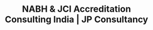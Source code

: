 ---
layout: layouts/service-detail.njk
title: "NABH & JCI Accreditation Consulting India | JP Consultancy"
description: "Accreditation services for NABH, NABL & JCI. Get expert consulting, gap audits, SOPs & training for hospitals and clinics across India."
keywords: "nabh accreditation consultants, nabh consultant, jci accreditation india, nabh consultancy, healthcare quality improvement consultant, jci accreditation in india"
hero:
  title: "NABH & JCI Accreditation Consulting"
  subtitle: "Achieve national and international healthcare standards with expert NABH consultancy, JCI accreditation guidance, and quality improvement solutions tailored for hospitals and clinics."
  background: "/assets/images/background service.jpg"
why_choose:
  title: "Why Choose JP Consultancy for Quality & Accreditation"
  points:
    - icon: "certification"
      title: "Accreditation Experts"
      description: "Our team includes former NABH/NABL assessors with insider knowledge of accreditation processes."
    - icon: "compliance"
      title: "Regulatory Mastery"
      description: "We navigate complex healthcare regulations with precision, ensuring 100% compliance."
    - icon: "excellence"
      title: "Quality Culture"
      description: "We don't just implement standards—we build sustainable quality cultures that last."
    - icon: "success"
      title: "Proven Track Record"
      description: "95% success rate in achieving accreditation within targeted timelines."
core_services:
  title: "Our Core Quality Accreditation Services"
  background: "/assets/images/services_background.jpg"

  services:
    - type: "text"
      title: "Gap Analysis & Assessment"
      description: "Comprehensive evaluation of current practices against accreditation standards."
    - type: "image"
      image: "/assets/images/project1.jpg"
      alt: "Gap Analysis Process"
    - type: "text"
      title: "Quality Management System"
      description: "Development and implementation of robust quality management frameworks."
    - type: "image"
      image: "/assets/images/project2.jpg"
      alt: "Quality Management"
    - type: "text"
      title: "Documentation & SOPs"
      description: "Creation of standardized operating procedures and quality documentation."
    - type: "image"
      image: "/assets/images/project3.jpg"
      alt: "Documentation Process"
    - type: "text"
      title: "Staff Training & Awareness"
      description: "Comprehensive training programs for quality standards and best practices."
    - type: "image"
      image: "/assets/images/Approach.jpg"
      alt: "Staff Training"
    - type: "text"
      title: "Internal Audits & Mock Surveys"
      description: "Regular internal audits and mock accreditation surveys for readiness assessment."
approach:
  title: "Our Quality Accreditation Approach"
  content: "Evidence Based Approach"
  timeline: true
  steps:
    - number: "01"
      title: "Initial Assessment & Gap Analysis"
      description: "Comprehensive evaluation of current quality practices and identification of gaps against accreditation standards"
      icon: "assessment"
    - number: "02"
      title: "Quality System Design"
      description: "Development of customized quality management system aligned with accreditation requirements"
      icon: "design"
    - number: "03"
      title: "Documentation Development"
      description: "Creation of comprehensive SOPs, policies, and quality documentation framework"
      icon: "documentation"
    - number: "04"
      title: "Implementation & Training"
      description: "Roll-out of quality systems with extensive staff training and awareness programs"
      icon: "training"
    - number: "05"
      title: "Internal Audits & Mock Surveys"
      description: "Conducting regular internal audits and mock accreditation surveys to ensure readiness"
      icon: "audit"
    - number: "06"
      title: "Certification & Continuous Improvement"
      description: "Support during final survey and establishment of continuous improvement processes"
      icon: "improvement"
approach_background: "/assets/images/Approach 7.jpg"
deliverables:
  title: "What You Get With Our Quality Accreditation Services"
  items:
    - title: "Gap Analysis Report"
      description: "Detailed assessment of current practices against accreditation standards"
      icon: "assessment"
    - title: "Quality Management System"
      description: "Complete quality management framework with policies and procedures"
      icon: "system"
    - title: "Standard Operating Procedures"
      description: "Comprehensive SOPs for all critical processes and departments"
      icon: "sops"
    - title: "Training Materials & Programs"
      description: "Customized training modules and awareness programs for staff"
      icon: "training"
    - title: "Internal Audit Reports"
      description: "Regular audit reports with corrective action plans and progress tracking"
      icon: "audit"
cta:
  title: "Elevate Your Healthcare Standards"
  subtitle: "Quality accreditation is not just about certification—it's about building a culture of excellence that improves patient outcomes and operational efficiency. Let JP Consultancy guide your journey to international healthcare standards."
  buttons:
    - text: "Contact Us"
      link: "/contact"
      style: "primary"
    - text: "Schedule a Call"
      link: "/contact"
      style: "secondary"
--- 